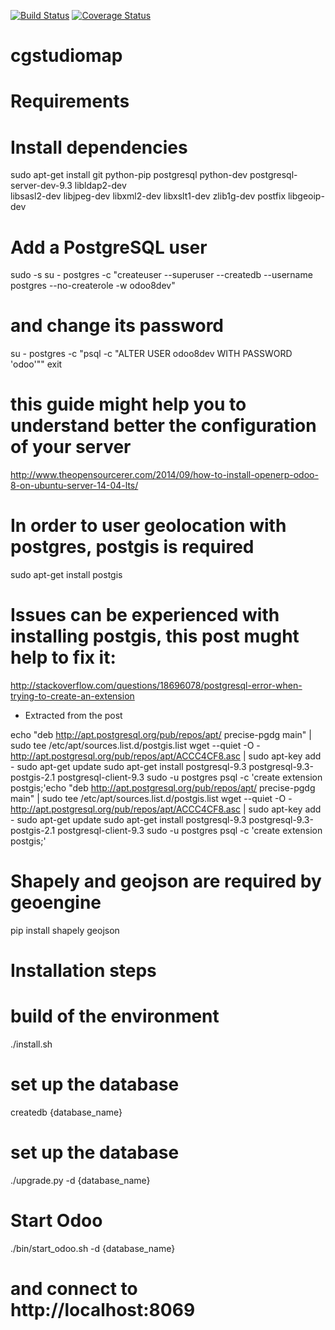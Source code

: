 [![Build Status](https://travis-ci.org/foutoucour/cgstudiomap.svg?branch=develop)](https://travis-ci.org/foutoucour/cgstudiomap)
[![Coverage Status](https://coveralls.io/repos/foutoucour/cgstudiomap/badge.png?branch=develop)](https://coveralls.io/r/foutoucour/cgstudiomap?branch=develop)


cgstudiomap
===========


Requirements
============

# Install dependencies 

  sudo apt-get install git python-pip postgresql python-dev postgresql-server-dev-9.3 libldap2-dev \
    libsasl2-dev libjpeg-dev libxml2-dev libxslt1-dev zlib1g-dev postfix libgeoip-dev

# Add a PostgreSQL user

  sudo -s
  su - postgres -c "createuser --superuser --createdb --username postgres --no-createrole -w odoo8dev"

# and change its password 

  su - postgres -c "psql -c \"ALTER USER odoo8dev WITH PASSWORD 'odoo'\""
  exit

# this guide might help you to understand better the configuration of your server

  http://www.theopensourcerer.com/2014/09/how-to-install-openerp-odoo-8-on-ubuntu-server-14-04-lts/

# In order to user geolocation with postgres, postgis is required

  sudo apt-get install postgis

# Issues can be experienced with installing postgis, this post mught help to fix it:

  http://stackoverflow.com/questions/18696078/postgresql-error-when-trying-to-create-an-extension

  * Extracted from the post
  
  echo "deb http://apt.postgresql.org/pub/repos/apt/ precise-pgdg main" | sudo tee /etc/apt/sources.list.d/postgis.list
  wget --quiet -O - http://apt.postgresql.org/pub/repos/apt/ACCC4CF8.asc | sudo apt-key add -
  sudo apt-get update
  sudo apt-get install postgresql-9.3 postgresql-9.3-postgis-2.1 postgresql-client-9.3
  sudo -u postgres psql -c 'create extension postgis;'echo "deb http://apt.postgresql.org/pub/repos/apt/ precise-pgdg main" | sudo tee /etc/apt/sources.list.d/postgis.list
  wget --quiet -O - http://apt.postgresql.org/pub/repos/apt/ACCC4CF8.asc | sudo apt-key add -
  sudo apt-get update
  sudo apt-get install postgresql-9.3 postgresql-9.3-postgis-2.1 postgresql-client-9.3
  sudo -u postgres psql -c 'create extension postgis;'

# Shapely and geojson are required by geoengine

  pip install shapely geojson


Installation steps
==================
# build of the environment

  ./install.sh

# set up the database

  createdb {database_name}

# set up the database

  ./upgrade.py -d {database_name}

# Start Odoo

  ./bin/start_odoo.sh -d {database_name}

# and connect to http://localhost:8069

